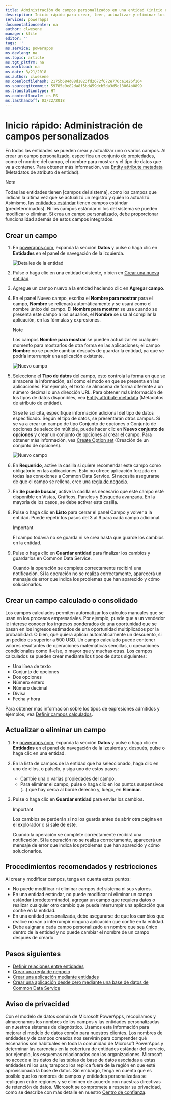 ```yaml
---
title: Administración de campos personalizados en una entidad (inicio rápido) | Microsoft Docs
description: Inicio rápido para crear, leer, actualizar y eliminar los campos personalizados de una entidad.
services: powerapps
documentationcenter: na
author: clwesene
manager: kfile
editor: ''
tags: ''
ms.service: powerapps
ms.devlang: na
ms.topic: article
ms.tgt_pltfrm: na
ms.workload: na
ms.date: 3/21/2018
ms.author: clwesene
ms.openlocfilehash: 2175b684d88d1823fd2672f672e776ca1e26f164
ms.sourcegitcommit: 59785e9e82da8f5bd459dcb5da3d5c18064b0899
ms.translationtype: HT
ms.contentlocale: es-ES
ms.lasthandoff: 03/22/2018
---
```

# <a name="quickstart-manage-custom-fields"></a>Inicio rápido: Administración de campos personalizados
En todas las entidades se pueden crear y actualizar uno o varios campos. Al crear un campo personalizado, especifica un conjunto de propiedades, como el nombre del campo, el nombre para mostrar y el tipo de datos que va a contener. Para obtener más información, vea [Entity attribute metadata](../../developer/common-data-service/entity-attribute-metadata.md) (Metadatos de atributo de entidad).

> [!NOTE]
> Todas las entidades tienen [campos del sistema], como los campos que indican la última vez que se actualizó un registro y quién lo actualizó. Asimismo, las [entidades estándar](data-platform-intro.md#system-fields) tienen campos estándar (predeterminados). Ni los campos estándar ni los del sistema se pueden modificar o eliminar. Si crea un campo personalizado, debe proporcionar funcionalidad además de estos campos integrados.

## <a name="create-a-field"></a>Crear un campo

1. En [powerapps.com](https://web.powerapps.com), expanda la sección **Datos** y pulse o haga clic en **Entidades** en el panel de navegación de la izquierda.

    ![Detalles de la entidad](./media/data-platform-cds-create-entity/entitylist.png "lista de entidades")

2. Pulse o haga clic en una entidad existente, o bien en [Crear una nueva entidad](data-platform-create-entity.md)

3. Agregue un campo nuevo a la entidad haciendo clic en **Agregar campo**.

4. En el panel Nuevo campo, escriba el **Nombre para mostrar** para el campo, **Nombre** se rellenará automáticamente y se usará como el nombre único del campo. El **Nombre para mostrar** se usa cuando se presenta este campo a los usuarios, el **Nombre** se usa al compilar la aplicación, en las fórmulas y expresiones.

    > [!NOTE]
    > Los campos **Nombre para mostrar** se pueden actualizar en cualquier momento para mostrarlos de otra forma en las aplicaciones; el campo **Nombre** no se puede cambiar después de guardar la entidad, ya que se podría interrumpir una aplicación existente.

    ![Nuevo campo](./media/data-platform-cds-create-entity/newfieldpanel.png "Panel Nuevo campo")

5. Seleccione el **Tipo de datos** del campo, esto controla la forma en que se almacena la información, así como el modo en que se presenta en las aplicaciones. Por ejemplo, el texto se almacena de forma diferente a un número decimal o una dirección URL. Para obtener más información de los tipos de datos disponibles, vea [Entity attribute metadata](../../developer/common-data-service/entity-attribute-metadata.md) (Metadatos de atributo de entidad).

    Si se le solicita, especifique información adicional del tipo de datos especificado. Según el tipo de datos, se presentarán otros campos. Si se va a crear un campo de tipo Conjunto de opciones o Conjunto de opciones de selección múltiple, puede hacer clic en **Nuevo conjunto de opciones** y crear un conjunto de opciones al crear el campo. Para obtener más información, vea [Create Option set](custom-picklists.md) (Creación de un conjunto de opciones).

    ![Nuevo campo](./media/data-platform-cds-create-entity/newfieldpanel-2.png "Panel Nuevo campo")


7. En **Requerido**, active la casilla si quiere recomendar este campo como obligatorio en las aplicaciones. Esto no ofrece aplicación forzada en todas las conexiones a Common Data Service. Si necesita asegurarse de que el campo se rellena, cree una [regla de negocio](data-platform-create-business-rule.md).

8. En **Se puede buscar**, active la casilla es necesario que este campo esté disponible en Vistas, Gráficos, Paneles y Búsqueda avanzada. En la mayoría de los casos, se debe activar esta casilla.

9. Pulse o haga clic en **Listo** para cerrar el panel Campo y volver a la entidad. Puede repetir los pasos del 3 al 9 para cada campo adicional.
   
    > [!IMPORTANT]
    > El campo todavía no se guarda ni se crea hasta que guarde los cambios en la entidad.

10. Pulse o haga clic en **Guardar entidad** para finalizar los cambios y guardarlos en Common Data Service.

    Cuando la operación se complete correctamente recibirá una notificación. Si la operación no se realiza correctamente, aparecerá un mensaje de error que indica los problemas que han aparecido y cómo solucionarlos.

## <a name="create-a-calculated-or-roll-up-field"></a>Crear un campo calculado o consolidado

Los campos calculados permiten automatizar los cálculos manuales que se usan en los procesos empresariales. Por ejemplo, puede que a un vendedor le interese conocer los ingresos ponderados de una oportunidad que se basan en los ingresos estimados de una oportunidad multiplicados por la probabilidad. O bien, que quiera aplicar automáticamente un descuento, si un pedido es superior a 500 USD. Un campo calculado puede contener valores resultantes de operaciones matemáticas sencillas, u operaciones condicionales como if-else, o mayor que y muchas otras. Los campos calculados se pueden crear mediante los tipos de datos siguientes:

* Una línea de texto
* Conjunto de opciones
* Dos opciones
* Número entero
* Número decimal
* Divisa
* Fecha y hora

Para obtener más información sobre los tipos de expresiones admitidos y ejemplos, vea [Definir campos calculados](/dynamics365/customer-engagement/customize/define-calculated-fields).


## <a name="update-or-delete-a-field"></a>Actualizar o eliminar un campo
1. En [powerapps.com](https://web.powerapps.com), expanda la sección **Datos** y pulse o haga clic en **Entidades** en el panel de navegación de la izquierda y, después, pulse o haga clic en una entidad.
2. En la lista de campos de la entidad que ha seleccionado, haga clic en uno de ellos, o púlselo, y siga uno de estos pasos:
   
   * Cambie una o varias propiedades del campo.
   * Para eliminar el campo, pulse o haga clic en los puntos suspensivos (...) que hay cerca al borde derecho y, luego, en **Eliminar**.

3. Pulse o haga clic en **Guardar entidad** para enviar los cambios.
   
    > [!IMPORTANT]
    > Los cambios se perderán si no los guarda antes de abrir otra página en el explorador o si sale de este.

    Cuando la operación se complete correctamente recibirá una notificación. Si la operación no se realiza correctamente, aparecerá un mensaje de error que indica los problemas que han aparecido y cómo solucionarlos.

## <a name="best-practices-and-restrictions"></a>Procedimientos recomendados y restricciones
Al crear y modificar campos, tenga en cuenta estos puntos:

* No puede modificar ni eliminar campos del sistema ni sus valores.
* En una entidad estándar, no puede modificar ni eliminar un campo estándar (predeterminado), agregar un campo que requiera datos o realizar cualquier otro cambio que pueda interrumpir una aplicación que confíe en la entidad.
* En una entidad personalizada, debe asegurarse de que los cambios que realice no van a interrumpir ninguna aplicación que confíe en la entidad.
* Debe asignar a cada campo personalizado un nombre que sea único dentro de la entidad y no puede cambiar el nombre de un campo después de crearlo.

## <a name="next-steps"></a>Pasos siguientes
* [Definir relaciones entre entidades](data-platform-entity-lookup.md)
* [Crear una regla de negocio](data-platform-create-business-rule.md)
* [Crear una aplicación mediante entidades](../canvas-apps/data-platform-create-app.md)
* [Crear una aplicación desde cero mediante una base de datos de Common Data Service](../canvas-apps/data-platform-create-app-scratch.md)

## <a name="privacy-notice"></a>Aviso de privacidad
Con el modelo de datos común de Microsoft PowerApps, recopilamos y almacenamos los nombres de los campos y las entidades personalizadas en nuestros sistemas de diagnóstico.  Usamos esta información para mejorar el modelo de datos común para nuestros clientes. Los nombres de entidades y de campos creados nos servirán para comprender qué escenarios son habituales en toda la comunidad de Microsoft PowerApps y determinar las carencias en la cobertura de entidades estándar del servicio, por ejemplo, los esquemas relacionados con las organizaciones. Microsoft no accede a los datos de las tablas de base de datos asociadas a estas entidades ni los usa; tampoco los replica fuera de la región en que esté aprovisionada la base de datos. Sin embargo, tenga en cuenta que es posible que los nombres de campos y entidades personalizadas se repliquen entre regiones y se eliminen de acuerdo con nuestras directivas de retención de datos. Microsoft se compromete a respetar su privacidad, como se describe con más detalle en nuestro [Centro de confianza](https://www.microsoft.com/trustcenter/Privacy/default.aspx).

